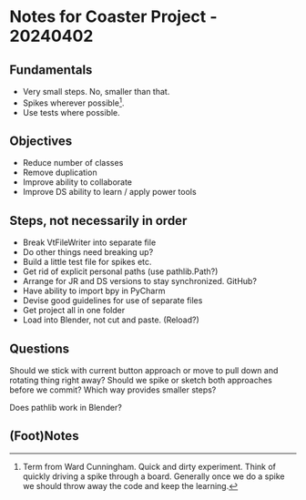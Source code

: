 # Notes for Coaster Project - 20240402

## Fundamentals

* Very small steps. No, smaller than that.
* Spikes wherever possible[^spike].
* Use tests where possible.

## Objectives

* Reduce number of classes
* Remove duplication
* Improve ability to collaborate
* Improve DS ability to learn / apply power tools

## Steps, not necessarily in order

* Break VtFileWriter into separate file
* Do other things need breaking up?
* Build a little test file for spikes etc.
* Get rid of explicit personal paths (use pathlib.Path?)
* Arrange for JR and DS versions to stay synchronized. GitHub?
* Have ability to import bpy in PyCharm
* Devise good guidelines for use of separate files
* Get project all in one folder 
* Load into Blender, not cut and paste. (Reload?)

## Questions

Should we stick with current button approach or move to pull down
and rotating thing right away? Should we spike or sketch both 
approaches before we commit? Which way provides smaller steps?

Does pathlib work in Blender? 

## (Foot)Notes

[^spike]: Term from Ward Cunningham. Quick and dirty experiment. 
Think of quickly driving a spike through a board. Generally once 
we do a spike we should throw away the code and keep the learning.